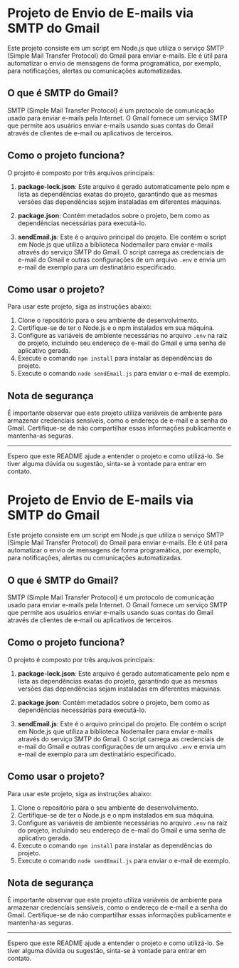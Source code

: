 # Projeto de Envio de E-mails via SMTP do Gmail

Este projeto consiste em um script em Node.js que utiliza o serviço SMTP (Simple Mail Transfer Protocol) do Gmail para enviar e-mails. Ele é útil para automatizar o envio de mensagens de forma programática, por exemplo, para notificações, alertas ou comunicações automatizadas.

## O que é SMTP do Gmail?

SMTP (Simple Mail Transfer Protocol) é um protocolo de comunicação usado para enviar e-mails pela Internet. O Gmail fornece um serviço SMTP que permite aos usuários enviar e-mails usando suas contas do Gmail através de clientes de e-mail ou aplicativos de terceiros.

## Como o projeto funciona?

O projeto é composto por três arquivos principais:

1. **package-lock.json**: Este arquivo é gerado automaticamente pelo npm e lista as dependências exatas do projeto, garantindo que as mesmas versões das dependências sejam instaladas em diferentes máquinas.

2. **package.json**: Contém metadados sobre o projeto, bem como as dependências necessárias para executá-lo.

3. **sendEmail.js**: Este é o arquivo principal do projeto. Ele contém o script em Node.js que utiliza a biblioteca Nodemailer para enviar e-mails através do serviço SMTP do Gmail. O script carrega as credenciais de e-mail do Gmail e outras configurações de um arquivo `.env` e envia um e-mail de exemplo para um destinatário especificado.

## Como usar o projeto?

Para usar este projeto, siga as instruções abaixo:

1. Clone o repositório para o seu ambiente de desenvolvimento.
2. Certifique-se de ter o Node.js e o npm instalados em sua máquina.
3. Configure as variáveis de ambiente necessárias no arquivo `.env` na raiz do projeto, incluindo seu endereço de e-mail do Gmail e uma senha de aplicativo gerada.
4. Execute o comando `npm install` para instalar as dependências do projeto.
5. Execute o comando `node sendEmail.js` para enviar o e-mail de exemplo.

## Nota de segurança

É importante observar que este projeto utiliza variáveis de ambiente para armazenar credenciais sensíveis, como o endereço de e-mail e a senha do Gmail. Certifique-se de não compartilhar essas informações publicamente e mantenha-as seguras.

---

Espero que este README ajude a entender o projeto e como utilizá-lo. Se tiver alguma dúvida ou sugestão, sinta-se à vontade para entrar em contato.
# Projeto de Envio de E-mails via SMTP do Gmail

Este projeto consiste em um script em Node.js que utiliza o serviço SMTP (Simple Mail Transfer Protocol) do Gmail para enviar e-mails. Ele é útil para automatizar o envio de mensagens de forma programática, por exemplo, para notificações, alertas ou comunicações automatizadas.

## O que é SMTP do Gmail?

SMTP (Simple Mail Transfer Protocol) é um protocolo de comunicação usado para enviar e-mails pela Internet. O Gmail fornece um serviço SMTP que permite aos usuários enviar e-mails usando suas contas do Gmail através de clientes de e-mail ou aplicativos de terceiros.

## Como o projeto funciona?

O projeto é composto por três arquivos principais:

1. **package-lock.json**: Este arquivo é gerado automaticamente pelo npm e lista as dependências exatas do projeto, garantindo que as mesmas versões das dependências sejam instaladas em diferentes máquinas.

2. **package.json**: Contém metadados sobre o projeto, bem como as dependências necessárias para executá-lo.

3. **sendEmail.js**: Este é o arquivo principal do projeto. Ele contém o script em Node.js que utiliza a biblioteca Nodemailer para enviar e-mails através do serviço SMTP do Gmail. O script carrega as credenciais de e-mail do Gmail e outras configurações de um arquivo `.env` e envia um e-mail de exemplo para um destinatário especificado.

## Como usar o projeto?

Para usar este projeto, siga as instruções abaixo:

1. Clone o repositório para o seu ambiente de desenvolvimento.
2. Certifique-se de ter o Node.js e o npm instalados em sua máquina.
3. Configure as variáveis de ambiente necessárias no arquivo `.env` na raiz do projeto, incluindo seu endereço de e-mail do Gmail e uma senha de aplicativo gerada.
4. Execute o comando `npm install` para instalar as dependências do projeto.
5. Execute o comando `node sendEmail.js` para enviar o e-mail de exemplo.

## Nota de segurança

É importante observar que este projeto utiliza variáveis de ambiente para armazenar credenciais sensíveis, como o endereço de e-mail e a senha do Gmail. Certifique-se de não compartilhar essas informações publicamente e mantenha-as seguras.

---

Espero que este README ajude a entender o projeto e como utilizá-lo. Se tiver alguma dúvida ou sugestão, sinta-se à vontade para entrar em contato.
